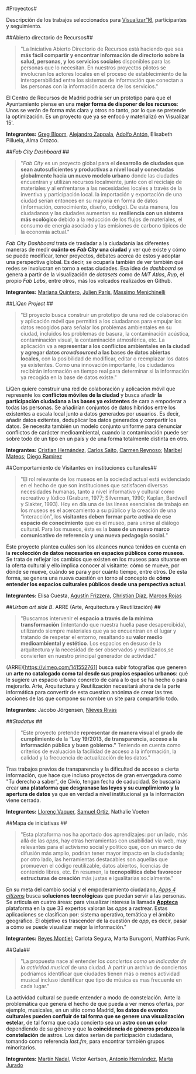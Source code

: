 #Proyectos#

Descripción de los trabajos seleccionados para [Visualizar’16](http://medialab-prado.es/article/visualizar16-proyectos-seleccionados), participantes y seguimiento.

##Abierto directorio de Recursos##

> "La Iniciativa Abierto Directorio de Recursos está haciendo que sea **más fácil compartir y encontrar información de directorio sobre la salud, personas, y los servicios sociales** disponibles para las personas que lo necesitan. En nuestros proyectos pilotos se involucran los actores locales en el proceso de establecimiento de la interoperabilidad entre los sistemas de información que conectan a las personas con la información acerca de los servicios."

El Centro de Recursos de Madrid podría ser un prototipo para que el Ayuntamiento piense en una **mejor forma de disponer de los recursos**: Unos se verán de forma más clara y otros no tanto, por lo que se pretende la optimización. Es un proyecto que ya se enfocó y materializó en Visualizar 15'.

**Integrantes:** [Greg Bloom](http://gregbloom.org/), [Alejandro Zappala](http://github.com/alayzappala), [Adolfo Antón](http://github.com/flowsta), Elisabeth Pilluela, Alma Orozco. 

##*Fab City Dashboard* ## 

> "*Fab City* es un proyecto global para el **desarrollo de ciudades que sean autosuficientes y productivas a nivel local y conectadas globalmente hacia un nuevo modelo urbano** donde las ciudades encuentran y utilizan recursos localmente, junto con el reciclaje de materiales y al enfrentarse a las necesidades locales a través de la inventiva y participación local. la importación y exportación de una ciudad serían entonces en su mayoría en forma de datos (información, conocimiento, diseño, código). De esta manera, los ciudadanos y las ciudades aumentan su **resiliencia con un sistema más ecológico** debido a la reducción de los flujos de materiales, el consumo de energía asociado y las emisiones de carbono típicos de la economía actual."

*Fab City Dashboard* trata de trasladar a la ciudadanía las diferentes maneras de medir **cuánto es** ***Fab City*** **una ciudad** y ver qué existe y cómo se puede modificar, tener proyectos, debates acerca de estos y adoptar una perspectiva global. Es decir, se ocuparía también de ver también qué redes se involucran en torno a estas ciudades. Esa idea de *dashboard* se genera a partir de la visualización de *datasets* como de *MIT Atlas*, *Rup*, el propio *Fab Labs*, entre otros, más los volcados realizados en Github. 

**Integrantes:** [Mariana Quintero](http://github.com/mqvlm), [Julien París](http://github.com/julienparis), [Massimo Menichinelli](http://github.com/openp2pdesign)

##*LiQen Project* ##

> "El proyecto busca construir un prototipo de una red de colaboración y aplicación móvil que permitirá a los ciudadanos para empujar los datos recogidos para señalar los problemas ambientales en su ciudad, incluidos los problemas de basura, la contaminación acústica, contaminación visual, la contaminación atmosférica, etc. La aplicación va a **representar a los conflictos ambientales en la ciudad y agregar datos *crowdsourced* a las bases de datos abiertas locales**, con la posibilidad de modificar, editar o reemplazar los datos ya existentes. Como una innovación importante, los ciudadanos recibirán información en tiempo real para determinar si la información ya recogida en la base de datos existe."

LiQen quiere construir una red de colaboración y aplicación móvil que represente los **conflictos móviles de la ciudad** y busca añadir **la participación ciudadana a las bases ya existentes** de cara a empoderar a todas las personas. Se añadirían conjuntos de datos híbridos entre los existentes a escala local junto a datos generados por usuarios. Es decir, añadir datos exitentes, deduplicar los datos generados y compartir los datos. Se necesita también un modelo conjunto uniforme para denunciar conflictos de carácter medioambiental, cuando la contaminación puede ser sobre todo de un tipo en un país y de una forma totalmente distinta en otro.

**Integrantes:** [Cristian Hernández](http://github.com/crishernandezmaps), [Carlos Saito](https://github.com/exacs), [Carmen Reynoso](http://twitter.com/carmenreynoso13); [Maribel Mateos](http://github.com/maribel.mateosrosado); [Diego Ramirez](http://github.com/lowfill)

##Comportamiento de Visitantes en instituciones culturales##

> "El rol relevante de los museos en la sociedad actual está evidenciado en el hecho de que son instituciones que satisfacen diversas necesidades humanas, tanto a nivel informativo y cultural como recreativo y lúdico (Graburn, 1977; Silverman, 1990; Kaplan, Bardwell y Slakter, 1993). Hoy en día una de las líneas esenciales de trabajo en los museos es el acercamiento a su público y la creación de una “interacción”, los **visitantes deben formar parte activa de ese espacio de conocimiento** que es el museo, para unirse al diálogo cultural. Para los museos, ésta es la **base de un nuevo marco comunicativo de referencia y una nueva pedagogía social.**"

Este proyecto plantea cuáles son los alcances nunca tenidos en cuenta en la **recolección de datos necesarios en espacios públicos como museos**. Se trata de reflejar los cambios que existen en los museos para situarse en la oferta cultural y ello implica conocer al visitante: cómo se mueve, por dónde se mueve, cuándo se para y por cuánto tiempo, entre otros. De esta forma, se genera una nueva cuestión en torno al concepto de **cómo entender los espacios culturales públicos desde una perspectiva actual**.

**Integrantes:** Elisa Cuesta, [Agustín Frizzera](http://twitter.com/agustinfrizzera), [Christian Díaz](http://twitter.com/christianeldiaz), [Marcos Rojas](http://twitter.com/marsrs)

##*Urban art side B*. ARRE (Arte, Arquitectura y Reutilización) ##

> "Buscamos intervenir el **espacio a través de la mínima transformación** (intentando que nuestra huella pase desapercibida), utilizando siempre materiales que ya se encuentran en el lugar y tratando de respetar el entorno, resaltando su **valor medio medioambiental y estético**. Los espacios en desuso de la arquitectura y la necesidad de ser observados y reutilizados,se convierten en nuestro principal generador de actividad."

(ARRE)[https://vimeo.com/141552761] busca subir fotografías que generen un **arte no catalogado como tal desde sus propios espacios urbanos**: qué le sugiere un espacio urbano concreto de cara a lo que se ha hecho o para mejorarlo. Arte, Arquitectura y Reutilización necesitará ahora de la parte informática para convertir de esta cuestion anónima de crear las tres acciones de las que compone su nombre un site para compartirlo todo.

**Integrantes:** Jacobo Jörgensen, [Nieves Rivas](http://twitter.com/nievesrivasg)

##*Stadatus* ##

> "Este proyecto pretende **representar de manera visual el grado de cumplimiento de la “Ley 19/2013, de transparencia, acceso a la información pública y buen gobierno.”** Teniendo en cuenta como criterios de evaluación la facilidad de acceso a la información, la calidad y la frecuencia de actualización de los datos."

Tras trabajos previos de transparencia y la dificultad de acceso a cierta información, que hace que incluso proyectos de gran envergadura como "Tu derecho a saber", de Civio, tengan fecha de caducidad. Se buscaría crear **una plataforma que desgranase las leyes y su cumplimiento y la apertura de datos** ya que en verdad a nivel institucional ya la información viene cerrada.
 
**Integrantes:** [Llorenç Vaquer](http://github.com/lvaquer), [Samuel Ortiz](http://github.com/iamsortiz), Nathalie Voeten

##Mapa de iniciativas ##

> "Esta plataforma nos ha aportado dos aprendizajes: por un lado, más allá de las *apps*, hay otras herramientas con usabilidad vía web, muy relevantes para el activismo social y político que, con un marco de difusión más amplio, podrían tener mayor impacto en la ciudadanía; por otro lado, las herramientas destacables son aquellas que promueven el código reutilizable, datos abiertos, licencias de contenido libres, etc. En resumen, la **tecnopolítica debe favorecer estructuras de creación** más justas e igualitarias socialmente."

En su meta del cambio social y el empoderamiento ciudadano, [*Apps 4 citizens*](http://apps4citizens.org/) busca **soluciones tecnológicas** que puedan servir a las personas. Se articula en cuatro áreas: para visualizar interesa la llamada [**Appteca**](http://appteca.apps4citizens.org/) plataforma en la que 33 expertos valoran las *apps* a rastrear. Estas aplicaciones se clasifican por: sistema operativo, temática y el ámbito geográfico. El objetivo es trascender de la cuestión de *app*, es decir, pasar a cómo se puede visualizar mejor la información."

**Integrantes:** [Reyes Montiel](http://twitter.com/reyesmontiel); Carlota Segura, Marta Burugorri, Matthias Funk.

##Gala##

> "La propuesta nace al entender los *conciertos como un indicador de la actividad musical* de una ciudad. A partir un archivo de conciertos podríamos identificar que ciudades tienen más o menos actividad musical incluso identificar que tipo de música es mas frecuente en cada lugar."

La actividad cultural se puede entender a modo de constelación. Ante la problemática que genera el hecho de que pueda a ver menos ofertas, por ejemplo, musicales, en un sitio como Madrid, **los datos de eventos culturales pueden confluir de tal forma que se genere una visualización estelar**, de tal forma que cada concierto sea un **astro con un color** dependiendo de su género y que **la coincidencia de géneros produzca la constelación** de astros. Los datos serían de participación ciudadana, tomando como referencia *last.fm*, para encontrar también grupos minoritarios. 

**Integrantes:** [Martín Nadal](http://github.com/muimota), Victor Aertsen, [Antonio Hernández](http://twitter.com/a_ahr1), [Marta Jurado](http://github.com/EmeJota) 
